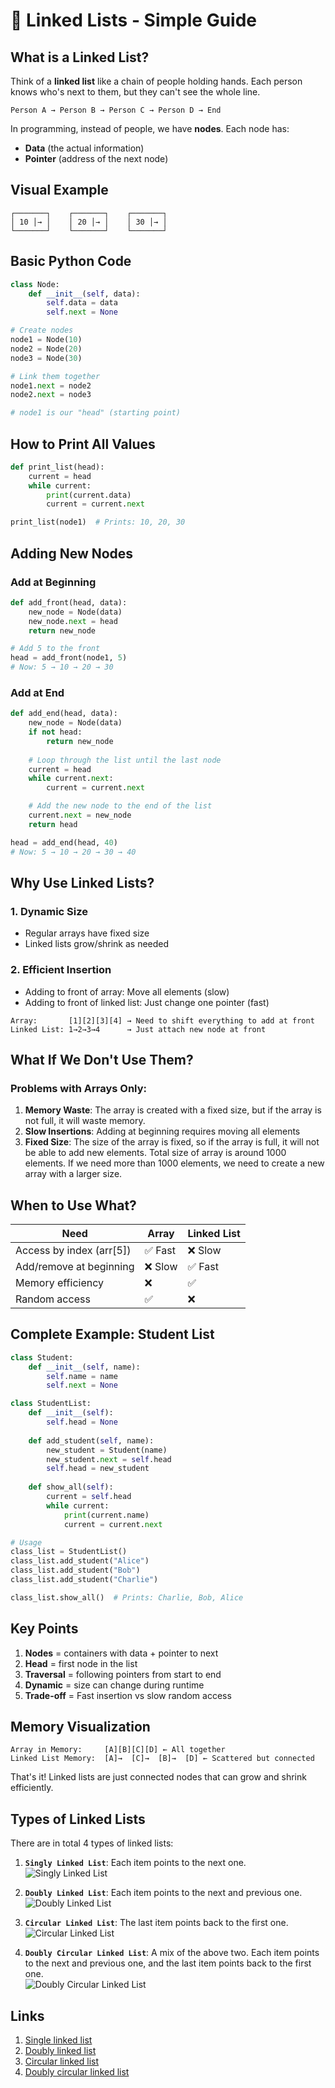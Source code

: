 # 🔗 Linked Lists - Simple Guide

## What is a Linked List?

Think of a **linked list** like a chain of people holding hands. Each person knows who's next to them, but they can't see the whole line.

```
Person A → Person B → Person C → Person D → End
```

In programming, instead of people, we have **nodes**. Each node has:
- **Data** (the actual information)
- **Pointer** (address of the next node)

## Visual Example

```
┌───────┐    ┌───────┐    ┌───────┐
│ 10 │→ │    │ 20 │→ │    │ 30 │→ │
└───────┘    └───────┘    └───────┘
```

## Basic Python Code

```python
class Node:
    def __init__(self, data):
        self.data = data
        self.next = None

# Create nodes
node1 = Node(10)
node2 = Node(20)
node3 = Node(30)

# Link them together
node1.next = node2
node2.next = node3

# node1 is our "head" (starting point)
```

## How to Print All Values

```python
def print_list(head):
    current = head
    while current:
        print(current.data)
        current = current.next

print_list(node1)  # Prints: 10, 20, 30
```

## Adding New Nodes

### Add at Beginning
```python
def add_front(head, data):
    new_node = Node(data)
    new_node.next = head
    return new_node

# Add 5 to the front
head = add_front(node1, 5)
# Now: 5 → 10 → 20 → 30
```

### Add at End
```python
def add_end(head, data):
    new_node = Node(data)
    if not head:
        return new_node
    
    # Loop through the list until the last node
    current = head
    while current.next:
        current = current.next

    # Add the new node to the end of the list
    current.next = new_node
    return head

head = add_end(head, 40)
# Now: 5 → 10 → 20 → 30 → 40
```

## Why Use Linked Lists?

### 1. **Dynamic Size**
- Regular arrays have fixed size
- Linked lists grow/shrink as needed

### 2. **Efficient Insertion**
- Adding to front of array: Move all elements (slow)
- Adding to front of linked list: Just change one pointer (fast)

```
Array:       [1][2][3][4] → Need to shift everything to add at front
Linked List: 1→2→3→4      → Just attach new node at front
```

## What If We Don't Use Them?

### Problems with Arrays Only:

1. **Memory Waste**: The array is created with a fixed size, but if the array is not full, it will waste memory.
2. **Slow Insertions**: Adding at beginning requires moving all elements
3. **Fixed Size**: The size of the array is fixed, so if the array is full, it will not be able to add new elements. Total size of array is around 1000 elements. If we need more than 1000 elements, we need to create a new array with a larger size.


## When to Use What?

| Need | Array | Linked List |
|------|-------|-------------|
| Access by index (arr[5]) | ✅ Fast | ❌ Slow |
| Add/remove at beginning | ❌ Slow | ✅ Fast |
| Memory efficiency | ❌ | ✅ |
| Random access | ✅ | ❌ |

## Complete Example: Student List

```python
class Student:
    def __init__(self, name):
        self.name = name
        self.next = None

class StudentList:
    def __init__(self):
        self.head = None
    
    def add_student(self, name):
        new_student = Student(name)
        new_student.next = self.head
        self.head = new_student
    
    def show_all(self):
        current = self.head
        while current:
            print(current.name)
            current = current.next

# Usage
class_list = StudentList()
class_list.add_student("Alice")
class_list.add_student("Bob")
class_list.add_student("Charlie")

class_list.show_all()  # Prints: Charlie, Bob, Alice
```

## Key Points

1. **Nodes** = containers with data + pointer to next
2. **Head** = first node in the list
3. **Traversal** = following pointers from start to end
4. **Dynamic** = size can change during runtime
5. **Trade-off** = Fast insertion vs slow random access

## Memory Visualization

```
Array in Memory:     [A][B][C][D] ← All together
Linked List Memory:  [A]→  [C]→  [B]→  [D] ← Scattered but connected
```

That's it! Linked lists are just connected nodes that can grow and shrink efficiently.


## Types of Linked Lists

There are in total 4 types of linked lists:

1. **`Singly Linked List`**: Each item points to the next one. <br>
![Singly Linked List](https://upload.wikimedia.org/wikipedia/commons/thumb/6/6d/Singly-linked-list.svg/408px-Singly-linked-list.svg.png)

2. **`Doubly Linked List`**: Each item points to the next and previous one. <br>
![Doubly Linked List](https://upload.wikimedia.org/wikipedia/commons/thumb/5/5e/Doubly-linked-list.svg/408px-Doubly-linked-list.svg.png)

3. **`Circular Linked List`**: The last item points back to the first one. <br>
![Circular Linked List](https://upload.wikimedia.org/wikipedia/commons/thumb/d/df/Circularly-linked-list.svg/408px-Circularly-linked-list.svg.png)

4. **`Doubly Circular Linked List`**: A mix of the above two. Each item points to the next and previous one, and the last item points back to the first one. <br>
![Doubly Circular Linked List](https://upload.wikimedia.org/wikipedia/commons/thumb/5/5e/Doubly-linked-list.svg/408px-Doubly-linked-list.svg.png)


## Links
1. [Single linked list](1.single_linked_lists.md) <br>
2. [Doubly linked list](2.doubly_linked_lists.md) <br>
3. [Circular linked list](3.circular_linked_lists.md) <br>
4. [Doubly circular linked list](4.doubly_circular_linked_lists.md)